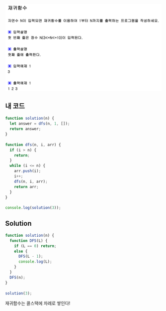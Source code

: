 ![img](./재귀함수와-스택프레임.png)

## 내 코드

```javascript
function solution(n) {
  let answer = dfs(n, 1, []);
  return answer;
}

function dfs(n, i, arr) {
  if (i > n) {
    return;
  }
  while (i <= n) {
    arr.push(i);
    i++;
    dfs(n, i, arr);
    return arr;
  }
}

console.log(solution(3));
```

## Solution

```javascript
function solution(n) {
  function DFS(L) {
    if (L == 0) return;
    else {
      DFS(L - 1);
      console.log(L);
    }
  }
  DFS(n);
}

solution(3);
```

재귀함수는 콜스택에 차례로 쌓인다!
